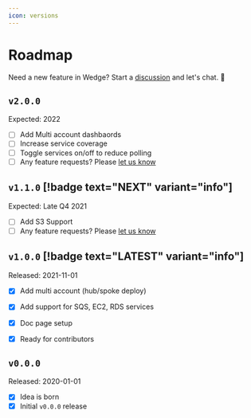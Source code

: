 ```yaml
---
icon: versions
---
```

# Roadmap

Need a new feature in Wedge? Start a [discussion](https://github.com/dwbelliston/cloudwedge/discussions) and let's chat. :speech_balloon:

## `v2.0.0`

Expected: 2022


- [ ] Add Multi account dashbaords
- [ ] Increase service coverage
- [ ] Toggle services on/off to reduce polling
- [ ] Any feature requests? Please [let us know](https://github.com/dwbelliston/cloudwedge/discussions/)

## `v1.1.0` [!badge text="NEXT" variant="info"]

Expected: Late Q4 2021

- [ ] Add S3 Support
- [ ] Any feature requests? Please [let us know](https://github.com/dwbelliston/cloudwedge/discussions/)

## `v1.0.0` [!badge text="LATEST" variant="info"]

Released: 2021-11-01

- [x] Add multi account (hub/spoke deploy)
- [x] Add support for SQS, EC2, RDS services
- [x] Doc page setup
- [x] Ready for contributors


## `v0.0.0`

Released: 2020-01-01

- [x] Idea is born
- [x] Initial `v0.0.0` release